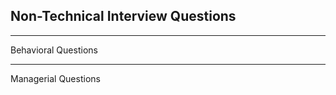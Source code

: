 ## Non-Technical Interview Questions

-----------------------------------------
Behavioral Questions 

-----------------------------------------
Managerial Questions
